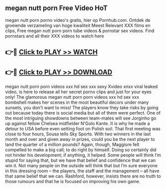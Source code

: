 ## megan nutt porn Free Video HoT 

megan nutt porn porno video's gratis, hier op Pornhub.com. Ontdek de groeiende verzameling van hoge kwaliteit Meest Relevant XXX films en clips,
Free megan nutt porn porn tube videos & pornstar sex videos. Find pornstars and all their XXX videos to watch here


## 👉🔴 [Click to PLAY >> WATCH](http://us.freeplayer.one?title=megan_nutt_porn&ref=16D)

## 👉🔴 [Click to PLAY >> DOWNLOAD](http://us.freeplayer.one?title=megan_nutt_porn&ref=16D)


megan nutt porn porn videos xxx hd sex xxx sexy Xvideo xnxx viral leaked video, is here to release all her secret porno clips and just for your eyes only! The glamorous megan nutt porn porn videos xxx hd sex xxx bombshell makes her scenes in the most beautiful decors under many sunsets, you don't want to miss! The players know they take risks by going out because today there is social media but all of them were perfect. One of the most intriguing showdowns between team-mates will see Jorginho go up against fellow Chelsea midfielder N'Golo Kante. It is why he made a detour to USA before even setting foot on Polish soil. That first meeting was close to four hours, Sousa tells Sky Sports. With two winners in the last month and over and given away in prizes, could you be the next player to land the quarter of a million pounds? Again, though, Maggiore felt compelled to make a big call; to do right by himself. Doing so certainly did not hinder his development; if anything, it helped. Some people will think I’m stupid for saying that, but we have that belief and confidence that we can win it. Not many people on the outside will think that but I’m sure everyone in this dressing room – the players, the staff and the management – all have that same belief that we can. Rashford, however, insists there are no truth to those rumours and that he is focused on improving his own game.